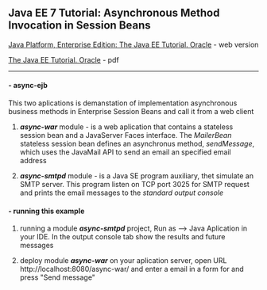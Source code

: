 ## Java EE 7 Tutorial:  Asynchronous Method Invocation in Session Beans

[Java Platform, Enterprise Edition: The Java EE Tutorial. Oracle](https://docs.oracle.com/javaee/7/tutorial/) - web version

[The Java EE Tutorial. Oracle](https://docs.oracle.com/javaee/7/JEETT.pdf) - pdf
___
#### - **async-ejb**

This two aplications is demanstation of implementation asynchronous business methods in Enterprise Session Beans and call it from a web client

1. __*async-war*__ module - is a web aplication that contains a stateless session bean and a JavaServer Faces interface. The *MailerBean* stateless session bean defines an asynchronus method, *sendMessage*, which uses the JavaMail API to send an email an specified email address

2. __*async-smtpd*__ module - is a Java SE program auxiliary, thet simulate an SMTP server. This program listen on TCP port 3025 for SMTP request and prints the email messages to the *standard output console*

#### - running this example

1) running a module __*async-smtpd*__ project, Run as --> Java Aplication in your IDE. In the output console tab show the results and future messages

2) deploy module __*async-war*__ on your aplication server, open URL http://localhost:8080/async-war/ and enter a email in a form for and press "Send message"